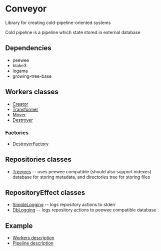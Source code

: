 # Conveyor

Library for creating cold-pipeline-oriented systems

Cold pipeline is a pipeline which state stored in external database

## Dependencies

* peewee
* blake3
* logama
* growing-tree-base

## Workers classes

* [Creator](conveyor/workers/Creator.py)
* [Transformer](conveyor/workers/Transformer.py)
* [Mover](conveyor/workers/Mover.py)
* [Destroyer](conveyor/workers/Destroyer.py)

### Factories

* [DestroyerFactory](conveyor/workers/factories/DestroyerFactory.py)

## Repositories classes

* [Treegres](conveyor/repositories/Treegres.py) -- uses peewee compatible (should also support indexes) database for storing metadata, and directories tree for storing files

## RepositoryEffect classes

* [SimpleLogging](conveyor/repository_effects/SimpleLogging.py) -- logs repository actions to stderr
* [DbLogging](conveyor/repository_effects/DbLogging.py) -- logs repository actions to peewee compatible database

## Example

* [Workers description](tests/example_workers.py)
* [Pipeline description](tests/test_pipeline.py)